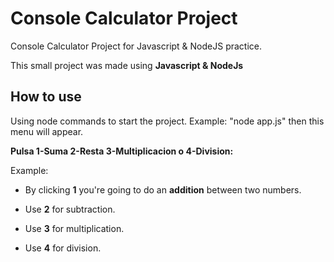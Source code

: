 # Console Calculator Project

Console Calculator Project for Javascript & NodeJS practice.

This small project was made using **Javascript & NodeJs**

## How to use

Using node commands to start the project.
Example: "node app.js" then this menu will appear.

**Pulsa 1-Suma 2-Resta 3-Multiplicacion o 4-Division:**

Example: 

* By clicking **1** you're going to do an **addition** between two numbers.

* Use **2** for subtraction.

* Use **3** for multiplication.

* Use **4** for division.

